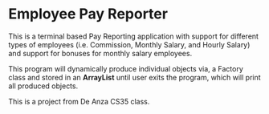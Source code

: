 # Employee Pay Reporter

This is a terminal based Pay Reporting application with support for different types of employees (i.e. Commission, Monthly Salary, and Hourly Salary) and support for bonuses for monthly salary employees. 

This program will dynamically produce individual objects via, a Factory class and stored in an **ArrayList** until user exits the program, which will print all produced objects.

This is a project from De Anza CS35 class.